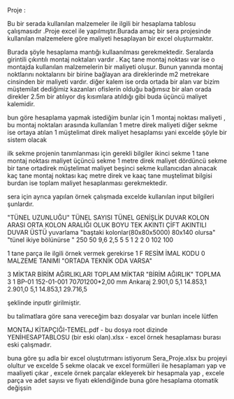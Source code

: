 
Proje :

Bu bir serada kullanılan malzemeler ile ilgili bir hesaplama tablosu çalışmasıdır .Proje excel ile yapılmıştır.Burada amaç bir sera projesinde kullanılan malzemelere göre maliyeti hesaplayan bir excel oluşturmaktır.

Burada şöyle hesaplama mantığı kullaanılması gerekmektedir. Seralarda girintili çıkıntılı montaj noktaları vardır . Kaç tane montaj noktası var ise o montajda kullanılan malzemelerin bir maliyeti oluşur. Bunun yanında montaj noktlarını noktalarını bir birine bağlayan ara direklerinde m2 metrekare cinsinden bir maliyeti vardır. diğer kalem ise orda ortada bir alan var bizim müştemilat dediğimiz kazanları ofislerin olduğu bağımsız bir alan orada direkler 2.5m bir atılıyor dış kısımlara atıldığı gibi buda üçüncü maliyet kalemidir.

bun göre hesaplama yapmak istediğim bunlar için 1 montaj noktası maliyeti , bu montaj noktaları arasında kullanılan 1 metre direk maliyeti diğer sekme ise ortaya atılan 1 müştelimat direk maliyet hesaplamsı yani excelde şöyle bir sistem olacak

 ilk sekme projenin tanımlanması için gerekli bilgiler
 ikinci sekme 1 tane montaj noktası maliyet
 üçüncü sekme 1 metre direk maliyet
 dördüncü sekme bir tane ortadirek müştelimat maliyet
 beşinci sekme kullanıcıdan alınacak kaç tane montaj noktası kaç metre direk ve kaaç tane muştelimat bilgisi burdan ise toplam maliyet hesaplanması gerekmektedir.

 sera için ayrıca yapılan örnek çalışmada excelde kullanılan input bilgileri şunlardır.

 "TÜNEL 
 UZUNLUĞU"	TÜNEL SAYISI	TÜNEL GENİŞLİK	DUVAR KOLON ARASI	ORTA KOLON ARALIĞI	OLUK BOYU	TEK AKINTI	ÇİFT AKINTILI	DUVAR ÜSTÜ	yuvarlama	"baştaki kolonlar(80x80x5000)
 80x140 olursa"	"tünel ikiye bölünürse
 "
 250	50	9,6	2,5	5	5	1	2	2	0	102	100
 


 1 tane parça ile ilgili örnek vermek gerekirse 
 1	F	RESİM	İMAL KODU	0	MALZEME TANIMI					"ORTADA TEKNİK ODA 
 VARSA"														
                                                                                                
                                                                                                
                                                                                                
 3						MİKTAR	BİRİM AĞIRLIKLARI	TOPLAM		MİKTAR	"BİRİM 
 AĞIRLIK"	TOPLMA												
 3	1		BP-01	152-01-001	70*70*1200*2,00 mm Ankaraj	2.901,0	5,1	14.853,1		2.901,0	5,1	14.853,1												29.716,5
 

 şeklinde inputlr girilmiştir.

 bu talimatlara göre sana vereceğim bazı dosyalar var bunları incele lütfen

 MONTAJ KİTAPÇIĞI-TEMEL.pdf - bu dosya root dizinde 
 YENİHESAPTABLOSU (bir eski olan).xlsx - excel örnek hesaplaması burası eski çalışmadır.

 buna göre şu adla bir excel oluştutrmanı istiyorum Sera_Proje.xlsx bu projeyi olultur ve excelde 5 sekme olacak ve excel formülleri ile hesaplamarı yap ve maaliyeti çıkar  , excele örnek parçalar ekleyerek bir hesapmala yap , excele parça ve adet sayısı ve fiyatı eklendiğinde buna göre hesaplama otomatik değişsin

